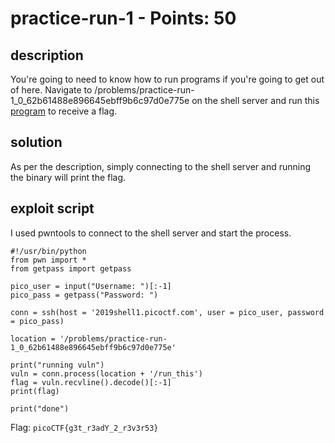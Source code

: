 # practice-run-1 - Points: 50

## description

You're going to need to know how to run programs if you're going to get out of here. Navigate to /problems/practice-run-1_0_62b61488e896645ebff9b6c97d0e775e on the shell server and run this [program](./run_this) to receive a flag.

## solution

As per the description, simply connecting to the shell server and running the binary will print the flag.

## exploit script

I used pwntools to connect to the shell server and start the process.

```
#!/usr/bin/python
from pwn import *
from getpass import getpass

pico_user = input("Username: ")[:-1]
pico_pass = getpass("Password: ")

conn = ssh(host = '2019shell1.picoctf.com', user = pico_user, password = pico_pass)

location = '/problems/practice-run-1_0_62b61488e896645ebff9b6c97d0e775e'

print("running vuln")
vuln = conn.process(location + '/run_this')
flag = vuln.recvline().decode()[:-1]
print(flag)

print("done")
```

Flag: ```picoCTF{g3t_r3adY_2_r3v3r53}```

